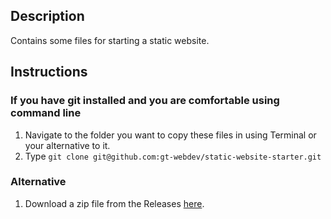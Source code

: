 ## Description
Contains some files for starting a static website.

## Instructions

### If you have git installed and you are comfortable using command line
1. Navigate to the folder you want to copy these files in using Terminal or your alternative to it.
2. Type `git clone git@github.com:gt-webdev/static-website-starter.git`

### Alternative
1. Download a zip file from the Releases [here](www.google.com).
